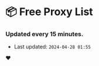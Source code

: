 # :package: Free Proxy List
### Updated every 15 minutes.

- Last updated: `2024-04-28 01:55`

:heart:
